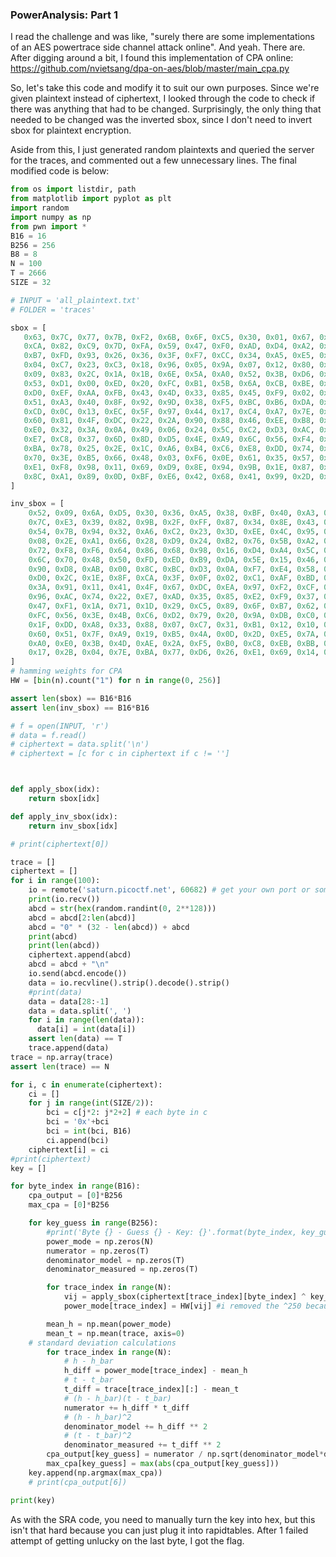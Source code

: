 ### PowerAnalysis: Part 1

I read the challenge and was like, "surely there are some implementations of an AES powertrace side channel attack online". And yeah. There are. After digging around a bit, I found this implementation of CPA online: https://github.com/nvietsang/dpa-on-aes/blob/master/main_cpa.py

So, let's take this code and modify it to suit our own purposes. Since we're given plaintext instead of ciphertext, I looked through the code to check if there was anything that had to be changed. Surprisingly, the only thing that needed to be changed was the inverted sbox, since I don't need to invert sbox for plaintext encryption.

Aside from this, I just generated random plaintexts and queried the server for the traces, and commented out a few unnecessary lines. The final modified code is below:

```py
from os import listdir, path
from matplotlib import pyplot as plt
import random
import numpy as np
from pwn import *
B16 = 16
B256 = 256
B8 = 8
N = 100
T = 2666
SIZE = 32

# INPUT = 'all_plaintext.txt'
# FOLDER = 'traces'

sbox = [
   0x63, 0x7C, 0x77, 0x7B, 0xF2, 0x6B, 0x6F, 0xC5, 0x30, 0x01, 0x67, 0x2B, 0xFE, 0xD7, 0xAB, 0x76,
   0xCA, 0x82, 0xC9, 0x7D, 0xFA, 0x59, 0x47, 0xF0, 0xAD, 0xD4, 0xA2, 0xAF, 0x9C, 0xA4, 0x72, 0xC0,
   0xB7, 0xFD, 0x93, 0x26, 0x36, 0x3F, 0xF7, 0xCC, 0x34, 0xA5, 0xE5, 0xF1, 0x71, 0xD8, 0x31, 0x15,
   0x04, 0xC7, 0x23, 0xC3, 0x18, 0x96, 0x05, 0x9A, 0x07, 0x12, 0x80, 0xE2, 0xEB, 0x27, 0xB2, 0x75,
   0x09, 0x83, 0x2C, 0x1A, 0x1B, 0x6E, 0x5A, 0xA0, 0x52, 0x3B, 0xD6, 0xB3, 0x29, 0xE3, 0x2F, 0x84,
   0x53, 0xD1, 0x00, 0xED, 0x20, 0xFC, 0xB1, 0x5B, 0x6A, 0xCB, 0xBE, 0x39, 0x4A, 0x4C, 0x58, 0xCF,
   0xD0, 0xEF, 0xAA, 0xFB, 0x43, 0x4D, 0x33, 0x85, 0x45, 0xF9, 0x02, 0x7F, 0x50, 0x3C, 0x9F, 0xA8,
   0x51, 0xA3, 0x40, 0x8F, 0x92, 0x9D, 0x38, 0xF5, 0xBC, 0xB6, 0xDA, 0x21, 0x10, 0xFF, 0xF3, 0xD2,
   0xCD, 0x0C, 0x13, 0xEC, 0x5F, 0x97, 0x44, 0x17, 0xC4, 0xA7, 0x7E, 0x3D, 0x64, 0x5D, 0x19, 0x73,
   0x60, 0x81, 0x4F, 0xDC, 0x22, 0x2A, 0x90, 0x88, 0x46, 0xEE, 0xB8, 0x14, 0xDE, 0x5E, 0x0B, 0xDB,
   0xE0, 0x32, 0x3A, 0x0A, 0x49, 0x06, 0x24, 0x5C, 0xC2, 0xD3, 0xAC, 0x62, 0x91, 0x95, 0xE4, 0x79,
   0xE7, 0xC8, 0x37, 0x6D, 0x8D, 0xD5, 0x4E, 0xA9, 0x6C, 0x56, 0xF4, 0xEA, 0x65, 0x7A, 0xAE, 0x08,
   0xBA, 0x78, 0x25, 0x2E, 0x1C, 0xA6, 0xB4, 0xC6, 0xE8, 0xDD, 0x74, 0x1F, 0x4B, 0xBD, 0x8B, 0x8A,
   0x70, 0x3E, 0xB5, 0x66, 0x48, 0x03, 0xF6, 0x0E, 0x61, 0x35, 0x57, 0xB9, 0x86, 0xC1, 0x1D, 0x9E,
   0xE1, 0xF8, 0x98, 0x11, 0x69, 0xD9, 0x8E, 0x94, 0x9B, 0x1E, 0x87, 0xE9, 0xCE, 0x55, 0x28, 0xDF,
   0x8C, 0xA1, 0x89, 0x0D, 0xBF, 0xE6, 0x42, 0x68, 0x41, 0x99, 0x2D, 0x0F, 0xB0, 0x54, 0xBB, 0x16
]

inv_sbox = [
	0x52, 0x09, 0x6A, 0xD5, 0x30, 0x36, 0xA5, 0x38, 0xBF, 0x40, 0xA3, 0x9E, 0x81, 0xF3, 0xD7, 0xFB,
	0x7C, 0xE3, 0x39, 0x82, 0x9B, 0x2F, 0xFF, 0x87, 0x34, 0x8E, 0x43, 0x44, 0xC4, 0xDE, 0xE9, 0xCB,
	0x54, 0x7B, 0x94, 0x32, 0xA6, 0xC2, 0x23, 0x3D, 0xEE, 0x4C, 0x95, 0x0B, 0x42, 0xFA, 0xC3, 0x4E,
	0x08, 0x2E, 0xA1, 0x66, 0x28, 0xD9, 0x24, 0xB2, 0x76, 0x5B, 0xA2, 0x49, 0x6D, 0x8B, 0xD1, 0x25,
	0x72, 0xF8, 0xF6, 0x64, 0x86, 0x68, 0x98, 0x16, 0xD4, 0xA4, 0x5C, 0xCC, 0x5D, 0x65, 0xB6, 0x92,
	0x6C, 0x70, 0x48, 0x50, 0xFD, 0xED, 0xB9, 0xDA, 0x5E, 0x15, 0x46, 0x57, 0xA7, 0x8D, 0x9D, 0x84,
	0x90, 0xD8, 0xAB, 0x00, 0x8C, 0xBC, 0xD3, 0x0A, 0xF7, 0xE4, 0x58, 0x05, 0xB8, 0xB3, 0x45, 0x06,
	0xD0, 0x2C, 0x1E, 0x8F, 0xCA, 0x3F, 0x0F, 0x02, 0xC1, 0xAF, 0xBD, 0x03, 0x01, 0x13, 0x8A, 0x6B,
	0x3A, 0x91, 0x11, 0x41, 0x4F, 0x67, 0xDC, 0xEA, 0x97, 0xF2, 0xCF, 0xCE, 0xF0, 0xB4, 0xE6, 0x73,
	0x96, 0xAC, 0x74, 0x22, 0xE7, 0xAD, 0x35, 0x85, 0xE2, 0xF9, 0x37, 0xE8, 0x1C, 0x75, 0xDF, 0x6E,
	0x47, 0xF1, 0x1A, 0x71, 0x1D, 0x29, 0xC5, 0x89, 0x6F, 0xB7, 0x62, 0x0E, 0xAA, 0x18, 0xBE, 0x1B,
	0xFC, 0x56, 0x3E, 0x4B, 0xC6, 0xD2, 0x79, 0x20, 0x9A, 0xDB, 0xC0, 0xFE, 0x78, 0xCD, 0x5A, 0xF4,
	0x1F, 0xDD, 0xA8, 0x33, 0x88, 0x07, 0xC7, 0x31, 0xB1, 0x12, 0x10, 0x59, 0x27, 0x80, 0xEC, 0x5F,
	0x60, 0x51, 0x7F, 0xA9, 0x19, 0xB5, 0x4A, 0x0D, 0x2D, 0xE5, 0x7A, 0x9F, 0x93, 0xC9, 0x9C, 0xEF,
	0xA0, 0xE0, 0x3B, 0x4D, 0xAE, 0x2A, 0xF5, 0xB0, 0xC8, 0xEB, 0xBB, 0x3C, 0x83, 0x53, 0x99, 0x61,
	0x17, 0x2B, 0x04, 0x7E, 0xBA, 0x77, 0xD6, 0x26, 0xE1, 0x69, 0x14, 0x63, 0x55, 0x21, 0x0C, 0x7D
]
# hamming weights for CPA
HW = [bin(n).count("1") for n in range(0, 256)]

assert len(sbox) == B16*B16
assert len(inv_sbox) == B16*B16

# f = open(INPUT, 'r')
# data = f.read()
# ciphertext = data.split('\n')
# ciphertext = [c for c in ciphertext if c != '']



def apply_sbox(idx):
	return sbox[idx]

def apply_inv_sbox(idx):
	return inv_sbox[idx]

# print(ciphertext[0])

trace = []
ciphertext = []
for i in range(100):
    io = remote('saturn.picoctf.net', 60682) # get your own port or something
    print(io.recv())
    abcd = str(hex(random.randint(0, 2**128)))
    abcd = abcd[2:len(abcd)]
    abcd = "0" * (32 - len(abcd)) + abcd
    print(abcd)
    print(len(abcd))
    ciphertext.append(abcd)
    abcd = abcd + "\n"
    io.send(abcd.encode())
    data = io.recvline().strip().decode().strip()
    #print(data)
    data = data[28:-1]
    data = data.split(', ')
    for i in range(len(data)):
      data[i] = int(data[i])
    assert len(data) == T
    trace.append(data)
trace = np.array(trace)
assert len(trace) == N

for i, c in enumerate(ciphertext):
	ci = []
	for j in range(int(SIZE/2)):
		bci = c[j*2: j*2+2] # each byte in c
		bci = '0x'+bci
		bci = int(bci, B16)
		ci.append(bci)
	ciphertext[i] = ci
#print(ciphertext)
key = []

for byte_index in range(B16):
	cpa_output = [0]*B256
	max_cpa = [0]*B256

	for key_guess in range(B256):
		#print('Byte {} - Guess {} - Key: {}'.format(byte_index, key_guess, key))
		power_mode = np.zeros(N)
		numerator = np.zeros(T)
		denominator_model = np.zeros(T)
		denominator_measured = np.zeros(T)

		for trace_index in range(N):
			vij = apply_sbox(ciphertext[trace_index][byte_index] ^ key_guess) #plaintext is named ciphertext, so sbox is used instead of inv_sbox
			power_mode[trace_index] = HW[vij] #i removed the ^250 because i don't know what it's supposed to do

		mean_h = np.mean(power_mode)
		mean_t = np.mean(trace, axis=0)
    # standard deviation calculations
		for trace_index in range(N):
			# h - h_bar
			h_diff = power_mode[trace_index] - mean_h
			# t - t_bar
			t_diff = trace[trace_index][:] - mean_t
			# (h - h_bar)(t - t_bar)
			numerator += h_diff * t_diff
			# (h - h_bar)^2
			denominator_model += h_diff ** 2
			# (t - t_bar)^2
			denominator_measured += t_diff ** 2
		cpa_output[key_guess] = numerator / np.sqrt(denominator_model*denominator_measured)
		max_cpa[key_guess] = max(abs(cpa_output[key_guess]))	
	key.append(np.argmax(max_cpa))
	# print(cpa_output[6])

print(key)
```

As with the SRA code, you need to manually turn the key into hex, but this isn't that hard because you can just plug it into rapidtables. After 1 failed attempt of getting unlucky on the last byte, I got the flag.
